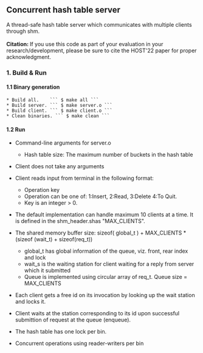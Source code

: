 <p align="center">
  <h2 align="left"> Concurrent hash table server </h2>
  <p> A thread-safe hash table server which communicates with multiple clients through shm.
  <br/>
<br/>
  <b>Citation: </b>
If you use this code as part of your evaluation in your research/development, please be sure to cite the HOST'22 paper for proper acknowledgment.
</p>

### 1. Build & Run
#### 1.1 Binary generation
```
* Build all.	``` $ make all ```
* Build server.	``` $ make server.o ```
* Build client. ``` $ make client.o ```
* Clean binaries. ``` $ make clean ```
```
#### 1.2 Run 
* Command-line arguments for server.o
  * Hash table size: The maximum number of buckets in the hash table
* Client does not take any arguments
* Client reads input from terminal in the following format:
  * Operation key
  * Operation can be one of: 1:Insert, 2:Read, 3:Delete 4:To Quit.
  * Key is an integer > 0.

* The default implementation can handle maximum 10 clients at a time. It is defined in the shm_header.shas "MAX_CLIENTS".
* The shared memory buffer size: sizeof( global_t ) + MAX_CLIENTS * (sizeof (wait_t) + sizeof(req_t))
  * global_t has global information of the queue, viz. front, rear index and lock
  * wait_s is the waiting station for client waiting for a reply from server which it submitted
  * Queue is implemented using circular array of req_t. Queue size = MAX_CLIENTS
* Each client gets a free id on its invocation by looking up the wait station and locks it.
* Client waits at the station corresponding to its id upon successful submittion of request at the queue (enqueue).
* The hash table has one lock per bin. 
* Concurrent operations using reader-writers per bin

  

